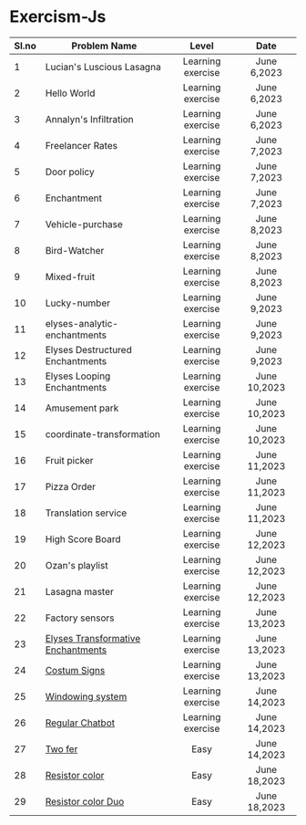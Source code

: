 ﻿# Exercism-Js


Sl.no| Problem Name                                              | Level                 |  Date            |
 --- | ------------------------------------------------------    | :----------------:    |  :-----------:   |
  1  | Lucian's Luscious Lasagna                                 | Learning exercise     |   June 6,2023    |
  2  | Hello World                                               | Learning exercise     |   June 6,2023    |
  3  | Annalyn's Infiltration                                    | Learning exercise     |   June 6,2023    |
  4  | Freelancer Rates                                          | Learning exercise     |   June 7,2023    |
  5  | Door policy                                               | Learning exercise     |   June 7,2023    |
  6  | Enchantment                                               | Learning exercise     |   June 7,2023    |
  7  | Vehicle-purchase                                          | Learning exercise     |   June 8,2023    |
  8  | Bird-Watcher                                              | Learning exercise     |   June 8,2023    |
  9  | Mixed-fruit                                               | Learning exercise     |   June 8,2023    |
 10  | Lucky-number                                              | Learning exercise     |   June 9,2023    |
 11  | elyses-analytic-enchantments                              | Learning exercise     |   June 9,2023    |
 12  | Elyses Destructured Enchantments                          | Learning exercise     |   June 9,2023    |
 13  | Elyses Looping      Enchantments                          | Learning exercise     |   June 10,2023   |
 14  | Amusement park                                            | Learning exercise     |   June 10,2023   |
 15  | coordinate-transformation                                 | Learning exercise     |   June 10,2023   |
 16  | Fruit picker                                              | Learning exercise     |   June 11,2023   |
 17  | Pizza Order                                               | Learning exercise     |   June 11,2023   |
 18  | Translation service                                       | Learning exercise     |   June 11,2023   |
 19  | High Score Board                                          | Learning exercise     |   June 12,2023   |
 20  | Ozan's playlist                                           | Learning exercise     |   June 12,2023   |
 21  | Lasagna master                                            | Learning exercise     |   June 12,2023   |
 22  | Factory sensors                                           | Learning exercise     |   June 13,2023   |
 23  | [Elyses Transformative Enchantments](./elyses-transformative-enchantments/)| Learning exercise     |   June 13,2023   |
 24  | [Costum Signs ](./custom-signs/)                          | Learning exercise     |   June 13,2023   |
 25  | [Windowing system](./windowing-system/)                   | Learning exercise     |   June 14,2023   |
 26  | [Regular Chatbot](./regular-chatbot/)                     | Learning exercise     |   June 14,2023   |
 27  | [Two fer](./two-fer/)                                     | Easy                  |   June 14,2023   |
 28  | [Resistor color](./resistor-color/)                       | Easy                |   June 18,2023   | 
 29  | [Resistor color Duo](./resistor-color-duo/)               | Easy                |   June 18,2023   | 







